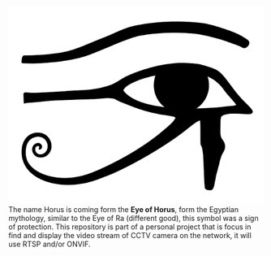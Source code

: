 

![Eye_of_Horus_Right.png](Eye_of_Horus_Right.png)
The name Horus is coming form the **Eye of Horus**, form the Egyptian mythology, similar to the Eye of Ra (different good), this symbol was a sign of protection.
This repository is part of a personal project that is focus in find and display the video stream of CCTV camera on the network, it  will use RTSP and/or ONVIF.